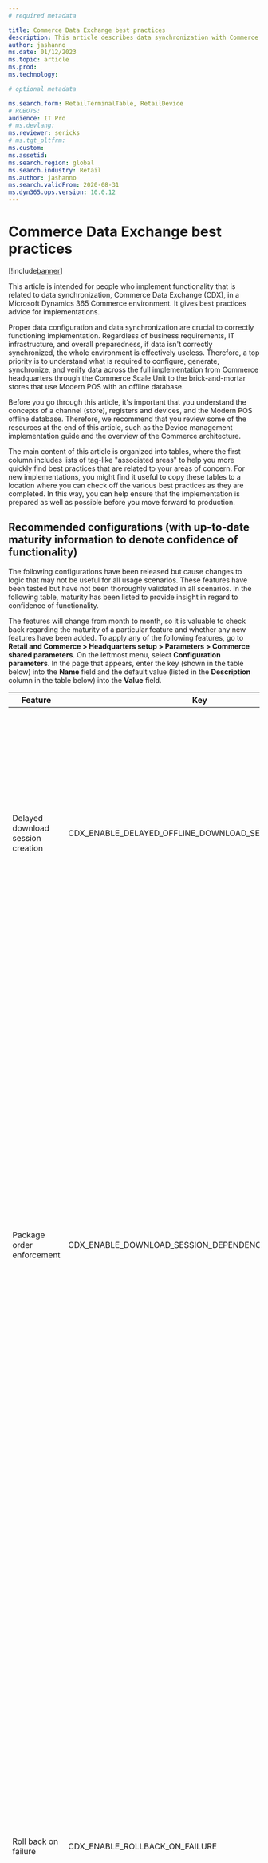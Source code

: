 ```yaml
---
# required metadata

title: Commerce Data Exchange best practices
description: This article describes data synchronization with Commerce Data Exchange (CDX) in a Microsoft Dynamics 365 Commerce environment.
author: jashanno
ms.date: 01/12/2023
ms.topic: article
ms.prod: 
ms.technology: 

# optional metadata

ms.search.form: RetailTerminalTable, RetailDevice
# ROBOTS: 
audience: IT Pro
# ms.devlang: 
ms.reviewer: sericks
# ms.tgt_pltfrm: 
ms.custom: 
ms.assetid: 
ms.search.region: global
ms.search.industry: Retail
ms.author: jashanno
ms.search.validFrom: 2020-08-31
ms.dyn365.ops.version: 10.0.12
---
```


# Commerce Data Exchange best practices

[!include[banner](../includes/banner.md)]

This article is intended for people who implement functionality that is related to data synchronization, Commerce Data Exchange (CDX), in a Microsoft Dynamics 365 Commerce environment. It gives best practices advice for implementations.

Proper data configuration and data synchronization are crucial to correctly functioning implementation. Regardless of business requirements, IT infrastructure, and overall preparedness, if data isn't correctly synchronized, the whole environment is effectively useless. Therefore, a top priority is to understand what is required to configure, generate, synchronize, and verify data across the full implementation from Commerce headquarters through the Commerce Scale Unit to the brick-and-mortar stores that use Modern POS with an offline database.

Before you go through this article, it's important that you understand the concepts of a channel (store), registers and devices, and the Modern POS offline database. Therefore, we recommend that you review some of the resources at the end of this article, such as the Device management implementation guide and the overview of the Commerce architecture.

The main content of this article is organized into tables, where the first column includes lists of tag-like "associated areas" to help you more quickly find best practices that are related to your areas of concern. For new implementations, you might find it useful to copy these tables to a location where you can check off the various best practices as they are completed. In this way, you can help ensure that the implementation is prepared as well as possible before you move forward to production.

## Recommended configurations (with up-to-date maturity information to denote confidence of functionality)

The following configurations have been released but cause changes to logic that may not be useful for all usage scenarios. These features have been tested but have not been thoroughly validated in all scenarios. In the following table, maturity has been listed to provide insight in regard to confidence of functionality.

The features will change from month to month, so it is valuable to check back regarding the maturity of a particular feature and whether any new features have been added. To apply any of the following features, go to **Retail and Commerce > Headquarters setup > Parameters > Commerce shared parameters**.  On the leftmost menu, select **Configuration parameters**.  In the page that appears, enter the key (shown in the table below) into the **Name** field and the default value (listed in the **Description** column in the table below) into the **Value** field.

| Feature | Key | Description |  Maturity |
|------------------|---------------------|------------------------------|-----------------------------------|
| Delayed download session creation | CDX_ENABLE_DELAYED_OFFLINE_DOWNLOAD_SESSION_CREATION | This parameter delays the download sessions from being created until after the Modern POS device is activated.  This delay prevents creating unnecessary download sessions that may not be used for an extended period of time. The default value is **0**, which means disabled. To enable the feature, set the value to **1**.| High<br><br>(Feature was released in version 10.0.15.) |
| Package order enforcement | CDX_ENABLE_DOWNLOAD_SESSION_DEPENDENCY_ENFORCEMENT | This parameter enforces download session application to apply in order. If a download session application fails (which would occur after a number of attempts that are defined in the **Try count times** value that is by default a value of three), the session will be marked as **Suspended** and session applications will not proceed until the suspended session is retried or canceled. Using this key, you cannot rerun previously applied sessions (sessions that are not in the **Available** or **Suspended** state).<br><br>This feature will prevent download sessions failures due to unique key exceptions that could occur after applying download sessions out of order. The default value is **0**, which means disabled. | Moderate<br><br>(Feature was released in version 10.0.18.) |
| Roll back on failure | CDX_ENABLE_ROLLBACK_ON_FAILURE | **Due to a known issue with this key, it is not recommended for use.**  When synchronizing transactions from an offline database to the channel database (based on the P-job distribution schedule), the system normally merges records. This means that records with duplicate transaction IDs will be overwritten. With this feature, the offline synchronization will instead insert records. This insert prevents the overwrite and throws an error so the issue can be investigated. At this time, the purge of offline transactions post synchronization could fail, triggering the insert error and stopping the offline sync. Due to this, it is currently recommended that this feature should be disabled. The default value is **1**, meaning that it's enabled by default.  It is highly recommended to change this value to **0**. | Low, due to known issue.<br><br>(Feature was released in version 10.0.13.) |

## Update configurations

You must initialize the base configuration data for Commerce scheduler after you do the following:

- Apply a service update.
- Enable a Commerce feature that impacts a configuration key.

To initialize the base configuration data, do the following:

1. Go to **Retail and Commerce \> Headquarters setup \> Commerce scheduler \> Initialize commerce scheduler**. 

   You will be asked if you would like to proceed with initializing the base configuration data for Commerce scheduler. Performing this action after every update is key to maintaining functionality as it correctly sets the configuration data for new tables or columns. 
  
2. There is a parameter to **Delete existing configuration**.  Unless you are explicitly instructed to do this, or you are working on a non-production environment where losing configuration will not create an impact, leave this set to **No**.

> [!NOTE]
> As of the Commerce version 10.0.24 release, the Commerce scheduler can be set to run automatically after updates to Commerce headquarters. To enable this capability in Commerce headquarters, go to **Workspaces \> Feature management**, and enable the **Run "Initialize commerce scheduler" after Headquarters is updated** feature. 

## Valuable configurations

| Associated areas | Best practice |
|------------------|---------------|
| <ul><li>Parameters</li><li>Commerce scheduler</li><li>Retry</li></ul> | Go to **Retail and Commerce \> Headquarters setup \> Parameters \> Commerce scheduler parameters**, and set **Try count** to **3**. If the value of this field is too high, download sessions might fail during high-usage times.  Additionally, verify (or set) **Full dataset generation interval in days** to **0**. This means full dataset generation will not occur unless required by something other than time. Setting these values allows CDX to function in a more expected manner while reducing possible error or performance issues. |
| <ul><li>Functionality profile</li><li>Data retention</li><li>Return policy</li> | Go to **Retail and Commerce \> Channel setup \> POS setup \> POS profiles \> Functionality profile**, and then, in the **Functions** section, set **Days transactions exist** to a value that is the same as, or close to the value that is defined for the return policy. For example, if the return policy states an item can be returned within 30 days, set this field to **30**, **31**, or **60** if special exceptions are allowed beyond the usual policy (this would be twice the usual policy, allowing for faster returns even beyond the usual policy limits). |
| <ul><li>Channel database group</li><li>Distribution schedule</li><li>Offline profile</li><li>Pause</li><li>Data</li><li>Download</li></ul> | We highly recommend that you have either a "dummy" channel database group (that is, a group that isn't associated with any distribution schedule job) that you assign to the newly generated terminals, or a special offline profile where the **Pause offline synchronization** option is set to **Yes**. In this way, data generation can occur when it's required and when the system is most available to do it. (However, the system might pause multiple times as required.) |

### Enable table and index compression

> [!NOTE]
> In Commerce version 10.0.29, a feature was added to automate index compression. The following guidance is exclusively for use when this feature is turned off, or only used for tables. For more information, see [Commerce offline implementation](implementation-considerations-offline.md). 
   
Before you read this article, we recommended that you read about the different recommended versions of SQL Server used in on-premises database components (offline database and channel database as part of a CSU) in [Commerce Data Exchange implementation guidance](implementation-considerations-cdx.md#implementation-considerations). It's important to enable table/index compression on their on-premises databases, such as the offline databases for Modern POS and the channel databases for the CSU (self-hosted). This is supported only on SQL Server 2016 SP1 Express, SQL Server 2017 Express, SQL Server 2019 Express, and later. If you are still running SQL Server Express 2014, an upgrade to a newer, supported version will be required. Generate a report of the top tables using disk space (**SQL Server Management Studio > Reports > Standard Reports > Disk Usage by Top Tables**). After that, you can enable compression for each table and index at the top of the report. The basic commands are shown below.

```Console
ALTER TABLE [ax].<table_name> REBUILD PARTITION = ALL WITH (DATA_COMPRESSION = PAGE)
ALTER INDEX <index1_name> ON [ax].<table_name> REBUILD PARTITION = ALL WITH (DATA_COMPRESSION = PAGE)
ALTER INDEX <index2_name> ON [ax].<table_name> REBUILD PARTITION = ALL WITH (DATA_COMPRESSION = PAGE)
```

As an example of a table that often benefits from compression, this example uses ax.INVENTDIM:

```Console
sp_helpindex 'ax.INVENTDIM'
```

The above query will show all the indexes for the selected table (the list of which is shown below in the next set of commands). Based on that query, can take the basic commands originally shown in this article to compress the table and all related indices.

```Console
ALTER TABLE [ax].[INVENTDIM] REBUILD PARTITION = ALL WITH (DATA_COMPRESSION = PAGE)
ALTER INDEX [I_-65082180_-588450352] ON [ax].[INVENTDIM] REBUILD PARTITION = ALL WITH (DATA_COMPRESSION = PAGE)
ALTER INDEX [I_-65082180_-997209838] ON [ax].[INVENTDIM] REBUILD PARTITION = ALL WITH (DATA_COMPRESSION = PAGE)
ALTER INDEX [IX_INVENTDIM_DATAAREAID_CONFIGID_INVENTSIZEID_INVENTCOLORID_INVENTSTYLEID_INVENTLOCATIONID] ON [ax].[INVENTDIM] REBUILD PARTITION = ALL WITH (DATA_COMPRESSION = PAGE)
ALTER INDEX [IX_INVENTDIM_DATAAREAID_INVENTLOCATIONID] ON [ax].[INVENTDIM] REBUILD PARTITION = ALL WITH (DATA_COMPRESSION = PAGE)
ALTER INDEX [IX_INVENTDIM_DATAAREAID_INVENTLOCATIONID_RECID] ON [ax].[INVENTDIM] REBUILD PARTITION = ALL WITH (DATA_COMPRESSION = PAGE)
ALTER INDEX [IX_INVENTDIM_INVENTLOCATIONID_INVENTSITEID_LICENSEPLATEID_WMSLOCATIONID_WMSPALLETID_CONFIGID] ON [ax].[INVENTDIM] REBUILD PARTITION = ALL WITH (DATA_COMPRESSION = PAGE)
ALTER INDEX [IX_INVENTDIM_RECID] ON [ax].[INVENTDIM] REBUILD PARTITION = ALL WITH (DATA_COMPRESSION = PAGE)
```

We recommend that you repeat this section for the top tables in the report, until an appropriate database size is reached.


## Practices that affect performance

| Associated areas | Best practice |
|------------------|---------------|
| <ul><li>Channel database group</li><li>Offline profile</li><li>Pause</li><li>Data</li><li>Download</li></ul> | <p>Don't generate data for offline databases until that data is required so that an offline database can be used. The following scenario shows why this best practice is important.</p><p>A new Modern POS offline database that has been added to the relevant channel database group inherits all existing download sessions since the last full database synchronization occurred. One hundred new Modern POS instances that have offline terminals are created, and a full synchronization hasn't occurred in two months. Only five scheduler jobs have actual changes every 20 minutes. (For example, these changes might involve prices and discounts, or customers, which can be updated often.) In this scenario, up to 2,000,000 download sessions are immediately generated and must be applied, regardless of whether the newly created terminals are activated and capable of applying this data.</p><p>Even at the best times, this type of exceptional data generation is large and affects performance. At the worst (that is, busiest) times, it severely impairs the environment's performance. Therefore, we highly recommend that you either have a "dummy" channel database group (that is, a group that isn't associated with any distribution schedule job) that you assign to the newly generated terminals, or set the **Pause offline synchronization** option for the offline profile to **Yes**. By setting the **Pause offline synchronization** option to **Yes**, you stop data generation for anything that uses the offline profile. Therefore, data generation can occur only when it's required, instead of constantly, and only when the system is most available to do it. (However, the system might pause multiple times as required.) |
| <ul><li>Distribution schedule</li><li>Scheduler jobs</li><li>Upload</li></ul> | No more than one P-job (upload batch job) should occur at any time. If multiple P-job upload batch jobs are created that might occur in parallel, table locking and delays (performance degradation) could occur while data of the uploaded transactions is being applied. The job doesn't have to occur multiple times at the same time. It can just occur frequently. |
| <ul><li>Parameters</li><li>Commerce scheduler</li><li>Post database sync</li></ul> | Go to **Retail and Commerce \> Headquarters setup \> Parameters \> Commerce scheduler parameters**. Under the **Post database sync** sub-heading, there are two fields that can impact performance for different reasons.<br><br>**Clean up irrelevant master data after sync** performs the store procedure **Strip Master Data** after each CDX download session is executed.  This step deletes unnecessary records that were included in package generation, but not necessary for the offline functionality for that specific device as a member of a specific store (channel). This feature assists in minimizing the data stored in the offline database.  A smaller database can assist performance and minimize size issues if using an Express version of SQL. It is recommended to test this feature in Sandbox first as some custom SQL views could introduce dependencies between tables that this functionality is not aware of, resulting in errors in functionality.<br><br> **Optimize database statistics automatically** runs an update on the table statistics for each table in the CDX download session applied to the channel database. Outdated table statistics cause more performance issues than fragmented indexes. When enabled, it is also recommended to add a specific flag into the configuration parameters.  If using this, go to **Retail and Commerce \> Headquarters setup \> Parameters \> Commerce shared parameters**, navigate to the **Configuration parameters** listing, and enter the new flag **CDX_ENABLE_UPDATE_STATISTICS_FOR_REQUIRED_TABLE** with the value **1**.  Note that in a future release this configuration parameter will be automatically added to all environments, but it is valuable to verify that it exists. |

## Additional resources

- [Commerce Data Exchange troubleshooting](CDX-Troubleshooting.md)
- [Commerce Data Exchange implementation guidance](implementation-considerations-cdx.md)
- [Commerce offline implementation](implementation-considerations-offline.md)
- [Dynamics 365 Commerce architecture overview](../commerce-architecture.md)
- [Select an in-store topology](retail-in-store-topology.md)
- [Device management implementation guidance](../implementation-considerations-devices.md)
- [Configure, install, and activate Modern POS (MPOS)](../retail-modern-pos-device-activation.md)
- [Configure and install Commerce Scale Unit (self-hosted)](retail-store-scale-unit-configuration-installation.md)

[!INCLUDE[footer-include](../../includes/footer-banner.md)]
